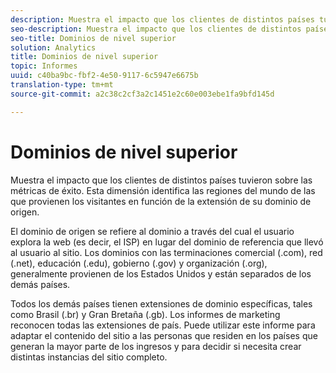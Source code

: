 ```yaml
---
description: Muestra el impacto que los clientes de distintos países tuvieron sobre las métricas de éxito. Esta dimensión identifica las regiones del mundo de las que provienen los visitantes en función de la extensión de su dominio de origen.
seo-description: Muestra el impacto que los clientes de distintos países tuvieron sobre las métricas de éxito. Esta dimensión identifica las regiones del mundo de las que provienen los visitantes en función de la extensión de su dominio de origen.
seo-title: Dominios de nivel superior
solution: Analytics
title: Dominios de nivel superior
topic: Informes
uuid: c40ba9bc-fbf2-4e50-9117-6c5947e6675b
translation-type: tm+mt
source-git-commit: a2c38c2cf3a2c1451e2c60e003ebe1fa9bfd145d

---
```



# Dominios de nivel superior

Muestra el impacto que los clientes de distintos países tuvieron sobre las métricas de éxito. Esta dimensión identifica las regiones del mundo de las que provienen los visitantes en función de la extensión de su dominio de origen.

El dominio de origen se refiere al dominio a través del cual el usuario explora la web (es decir, el ISP) en lugar del dominio de referencia que llevó al usuario al sitio. Los dominios con las terminaciones comercial (.com), red (.net), educación (.edu), gobierno (.gov) y organización (.org), generalmente provienen de los Estados Unidos y están separados de los demás países.

Todos los demás países tienen extensiones de dominio específicas, tales como Brasil (.br) y Gran Bretaña (.gb). Los informes de marketing reconocen todas las extensiones de país. Puede utilizar este informe para adaptar el contenido del sitio a las personas que residen en los países que generan la mayor parte de los ingresos y para decidir si necesita crear distintas instancias del sitio completo.

